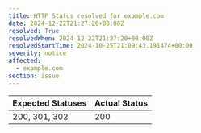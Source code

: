 ```yaml
---
title: HTTP Status resolved for example.com
date: 2024-12-22T21:27:20+00:00Z
resolved: True
resolvedWhen: 2024-12-22T21:27:20+00:00Z
resolvedStartTime: 2024-10-25T21:09:43.191474+00:00
severity: notice
affected:
  - example.com
section: issue
---
```


| Expected Statuses | Actual Status  |
|-------------------|----------------|
| 200, 301, 302 | 200 |
